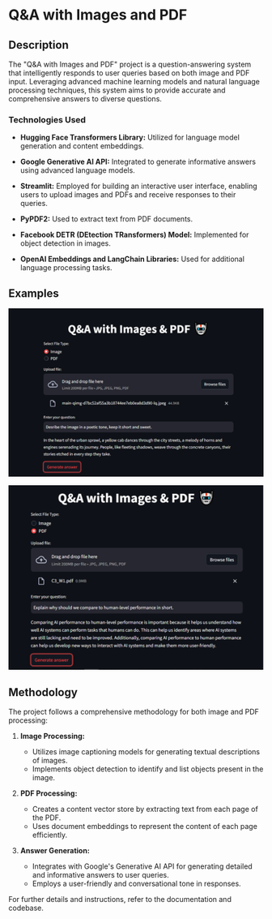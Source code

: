 # Q&A with Images and PDF

## Description

The "Q&A with Images and PDF" project is a question-answering system that intelligently responds to user queries based on both image and PDF input. Leveraging advanced machine learning models and natural language processing techniques, this system aims to provide accurate and comprehensive answers to diverse questions.

### Technologies Used

- **Hugging Face Transformers Library:** Utilized for language model generation and content embeddings.

- **Google Generative AI API:** Integrated to generate informative answers using advanced language models.

- **Streamlit:** Employed for building an interactive user interface, enabling users to upload images and PDFs and receive responses to their queries.

- **PyPDF2:** Used to extract text from PDF documents.

- **Facebook DETR (DEtection TRansformers) Model:** Implemented for object detection in images.

- **OpenAI Embeddings and LangChain Libraries:** Used for additional language processing tasks.

## Examples
![Generation with Images:](Screenshots/Q&A_demo1.png)

![Generation with PDF:](Screenshots/Q&A_demo2.png)

## Methodology

The project follows a comprehensive methodology for both image and PDF processing:

1. **Image Processing:**
   - Utilizes image captioning models for generating textual descriptions of images.
   - Implements object detection to identify and list objects present in the image.

2. **PDF Processing:**
   - Creates a content vector store by extracting text from each page of the PDF.
   - Uses document embeddings to represent the content of each page efficiently.

3. **Answer Generation:**
   - Integrates with Google's Generative AI API for generating detailed and informative answers to user queries.
   - Employs a user-friendly and conversational tone in responses.



For further details and instructions, refer to the documentation and codebase.
